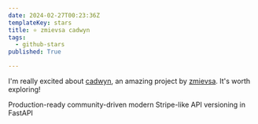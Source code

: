 ```yaml
---
date: 2024-02-27T00:23:36Z
templateKey: stars
title: ⭐ zmievsa cadwyn
tags:
  - github-stars
published: True

---
```


I'm really excited about [cadwyn](https://github.com/zmievsa/cadwyn), an amazing project by [zmievsa](https://github.com/zmievsa). It's worth exploring!

Production-ready community-driven modern Stripe-like API versioning in FastAPI
